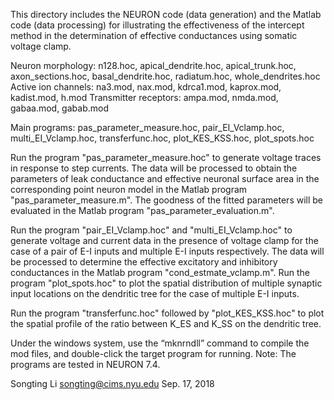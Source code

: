 This directory includes the NEURON code (data generation) and the Matlab code (data processing) for illustrating the effectiveness of the intercept method in the determination of effective conductances using somatic voltage clamp.

Neuron morphology: n128.hoc, apical_dendrite.hoc, apical_trunk.hoc, axon_sections.hoc, basal_dendrite.hoc, radiatum.hoc, whole_dendrites.hoc
Active ion channels: na3.mod, nax.mod, kdrca1.mod, kaprox.mod, kadist.mod, h.mod
Transmitter receptors: ampa.mod, nmda.mod, gabaa.mod, gabab.mod

Main programs: pas_parameter_measure.hoc, pair_EI_Vclamp.hoc, multi_EI_Vclamp.hoc, transferfunc.hoc, plot_KES_KSS.hoc, plot_spots.hoc

Run the program "pas_parameter_measure.hoc" to generate voltage traces in response to step currents. The data will be processed to obtain the parameters of leak conductance and effective neuronal surface area in the corresponding point neuron model in the Matlab program "pas_parameter_measure.m". The goodness of the fitted parameters will be evaluated in the Matlab program "pas_parameter_evaluation.m".

Run the program "pair_EI_Vclamp.hoc" and "multi_EI_Vclamp.hoc" to generate voltage and current data in the presence of voltage clamp for the case of a pair of E-I inputs and multiple E-I inputs respectively. The data will be processed to determine the effective excitatory and inhibitory conductances in the Matlab program "cond_estmate_vclamp.m". Run the program "plot_spots.hoc" to plot the spatial distribution of multiple synaptic input locations on the dendritic tree for the case of multiple E-I inputs. 

Run the program "transferfunc.hoc" followed by "plot_KES_KSS.hoc" to plot the spatial profile of the ratio between K_ES and K_SS on the dendritic tree. 

Under the windows system, use the “mknrndll” command to compile the mod files, and double-click the target program for running. 
Note: The programs are tested in NEURON 7.4.

Songting Li
songting@cims.nyu.edu
Sep. 17, 2018
